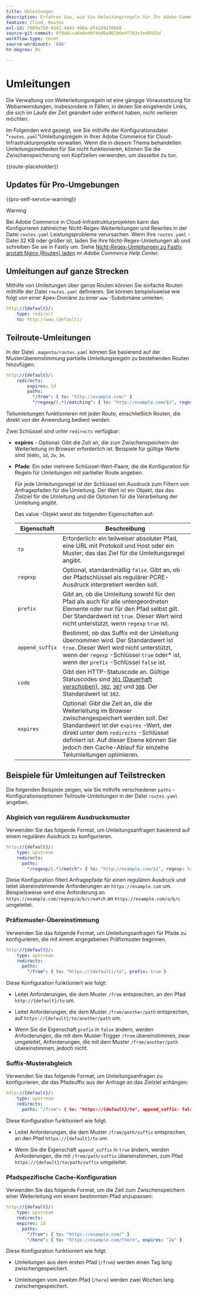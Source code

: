 ```yaml
---
title: Umleitungen
description: Erfahren Sie, wie Sie Umleitungsregeln für Ihr Adobe Commerce-Projekt in der Cloud-Infrastruktur verwalten.
feature: Cloud, Routes
exl-id: 7089a790-6341-4443-990a-df42091f0680
source-git-commit: 0f9a8cce6e0ed0f4dd6a902b6e4f7d3cfed9925d
workflow-type: tm+mt
source-wordcount: '646'
ht-degree: 0%

---
```


# Umleitungen

Die Verwaltung von Weiterleitungsregeln ist eine gängige Voraussetzung für Webanwendungen, insbesondere in Fällen, in denen Sie eingehende Links, die sich im Laufe der Zeit geändert oder entfernt haben, nicht verlieren möchten.

Im Folgenden wird gezeigt, wie Sie mithilfe der Konfigurationsdatei &quot;`routes.yaml`&quot;Umleitungsregeln in Ihrer Adobe Commerce für Cloud-Infrastrukturprojekte verwalten. Wenn die in diesem Thema behandelten Umleitungsmethoden für Sie nicht funktionieren, können Sie die Zwischenspeicherung von Kopfzeilen verwenden, um dasselbe zu tun.

{{route-placeholder}}

## Updates für Pro-Umgebungen

{{pro-self-service-warning}}

>[!WARNING]
>
>Bei Adobe Commerce in Cloud-Infrastrukturprojekten kann das Konfigurieren zahlreicher Nicht-Regex-Weiterleitungen und Rewrites in der Datei `routes.yaml` Leistungsprobleme verursachen. Wenn Ihre `routes.yaml` -Datei 32 KB oder größer ist, laden Sie Ihre Nicht-Regex-Umleitungen ab und schreiben Sie sie in Fastly um. Siehe [Nicht-Regex-Umleitungen zu Fastly anstatt Nginx (Routen) laden](https://experienceleague.adobe.com/docs/commerce-knowledge-base/kb/troubleshooting/miscellaneous/offload-non-regex-redirects-to-fastly-instead-of-nginx-routes.html) im _Adobe Commerce Help Center_.

## Umleitungen auf ganze Strecken

Mithilfe von Umleitungen über ganze Routen können Sie einfache Routen mithilfe der Datei `routes.yaml` definieren. Sie können beispielsweise wie folgt von einer Apex-Domäne zu einer `www` -Subdomäne umleiten:

```yaml
http://{default}/:
    type: redirect
    to: http://www.{default}/
```

## Teilroute-Umleitungen

In der Datei `.magento/routes.yaml` können Sie basierend auf der Musterübereinstimmung partielle Umleitungsregeln zu bestehenden Routen hinzufügen:

```yaml
http://{default}/:
    redirects:
        expires: 1d
        paths:
          "/from": { to: "http://example.com/" }
          "/regexp/(.*)/matching": { to: "http://example.com/$1", regexp: true }
```

Teilumleitungen funktionieren mit jeder Route, einschließlich Routen, die direkt von der Anwendung bedient werden.

Zwei Schlüssel sind unter `redirects` verfügbar:

- **expires** - Optional: Gibt die Zeit an, die zum Zwischenspeichern der Weiterleitung im Browser erforderlich ist. Beispiele für gültige Werte sind `3600s`, `1d`, `2w`, `3m`.

- **Pfade**: Ein oder mehrere Schlüssel-Wert-Paare, die die Konfiguration für Regeln für Umleitungen mit partieller Route angeben.

  Für jede Umleitungsregel ist der Schlüssel ein Ausdruck zum Filtern von Anfragepfaden für die Umleitung. Der Wert ist ein Objekt, das das Zielziel für die Umleitung und die Optionen für die Verarbeitung der Umleitung angibt.

  Das value -Objekt weist die folgenden Eigenschaften auf:

  | Eigenschaft | Beschreibung |
  | ---------- | ----------- |
  | `to` | Erforderlich: ein teilweiser absoluter Pfad, eine URL mit Protokoll und Host oder ein Muster, das das Ziel für die Umleitungsregel angibt. |
  | `regexp` | Optional, standardmäßig `false`. Gibt an, ob der Pfadschlüssel als regulärer PCRE-Ausdruck interpretiert werden soll. |
  | `prefix` | Gibt an, ob die Umleitung sowohl für den Pfad als auch für alle untergeordneten Elemente oder nur für den Pfad selbst gilt. Der Standardwert ist `true`. Dieser Wert wird nicht unterstützt, wenn `regexp` `true` ist. |
  | `append_suffix` | Bestimmt, ob das Suffix mit der Umleitung übernommen wird. Der Standardwert ist `true`. Dieser Wert wird nicht unterstützt, wenn der `regexp` -Schlüssel `true` oder* ist, wenn der `prefix` -Schlüssel `false` ist. |
  | `code` | Gibt den HTTP-Statuscode an. Gültige Statuscodes sind [`301` (Dauerhaft verschoben)](https://www.w3.org/Protocols/rfc2616/rfc2616-sec10.html#sec10.3.2), [`302`](https://www.w3.org/Protocols/rfc2616/rfc2616-sec10.html#sec10.3.3), [`307`](https://www.w3.org/Protocols/rfc2616/rfc2616-sec10.html#sec10.3.8) und [`308`](https://www.rfc-editor.org/rfc/rfc7238). Der Standardwert ist `302`. |
  | `expires` | Optional: Gibt die Zeit an, die die Weiterleitung im Browser zwischengespeichert werden soll. Der Standardwert ist der `expires` -Wert, der direkt unter dem `redirects` -Schlüssel definiert ist. Auf dieser Ebene können Sie jedoch den Cache-Ablauf für einzelne Teilumleitungen optimieren. |

## Beispiele für Umleitungen auf Teilstrecken

Die folgenden Beispiele zeigen, wie Sie mithilfe verschiedener `paths` -Konfigurationsoptionen Teilroute-Umleitungen in der Datei `routes.yaml` angeben.

### Abgleich von regulärem Ausdrucksmuster

Verwenden Sie das folgende Format, um Umleitungsanfragen basierend auf einem regulären Ausdruck zu konfigurieren.

```yaml
http://{default}/:
    type: upstream
    redirects:
      paths:
        "/regexp/(.*)/match": { to: "http://example.com/$1", regexp: true }
```

Diese Konfiguration filtert Anfragepfade für einen regulären Ausdruck und leitet übereinstimmende Anforderungen an `https://example.com` um. Beispielsweise wird eine Anforderung an `https://example.com/regexp/a/b/c/match` an `https://example.com/a/b/c` umgeleitet.

### Präfixmuster-Übereinstimmung

Verwenden Sie das folgende Format, um Umleitungsanfragen für Pfade zu konfigurieren, die mit einem angegebenen Präfixmuster beginnen.

```yaml
http://{default}/:
    type: upstream
    redirects:
      paths:
        "/from": { to: "https://{default}/to", prefix: true }
```

Diese Konfiguration funktioniert wie folgt:

- Leitet Anforderungen, die dem Muster `/from` entsprechen, an den Pfad `http://{default}/to` um.

- Leitet Anforderungen, die dem Muster `/from/another/path` entsprechen, auf `https://{default}/to/another/path` um.

- Wenn Sie die Eigenschaft `prefix` in `false` ändern, werden Anforderungen, die mit dem Muster-Trigger `/from` übereinstimmen, zwar umgeleitet, Anforderungen, die mit dem Muster `/from/another/path` übereinstimmen, jedoch nicht.

### Suffix-Musterabgleich

Verwenden Sie das folgende Format, um Umleitungsanfragen zu konfigurieren, die das Pfadsuffix aus der Anfrage an das Zielziel anhängen:

```yaml
http://{default}/:
    type: upstream
    redirects:
      paths: "/from": { to: "https://{default}/to", append_suffix: false }
```

Diese Konfiguration funktioniert wie folgt:

- Leitet Anforderungen, die dem Muster `/from/path/suffix` entsprechen, an den Pfad `https://{default}/to` um.

- Wenn Sie die Eigenschaft `append_suffix` in `true` ändern, werden Anforderungen, die mit `/from/path/suffix` übereinstimmen, zum Pfad `https://{default}/to/path/suffix` umgeleitet.

### Pfadspezifische Cache-Konfiguration

Verwenden Sie das folgende Format, um die Zeit zum Zwischenspeichern einer Weiterleitung von einem bestimmten Pfad anzupassen:

```yaml
http://{default}/:
    type: upstream
    redirects:
    expires: 1d
      paths:
        "/from": { to: "https://example.com/" }
        "/here": { to: "https://example.com/there", expires: "2w" }
```

Diese Konfiguration funktioniert wie folgt:

- Umleitungen aus dem ersten Pfad (`/from`) werden einen Tag lang zwischengespeichert.

- Umleitungen vom zweiten Pfad (`/here`) werden zwei Wochen lang zwischengespeichert.
